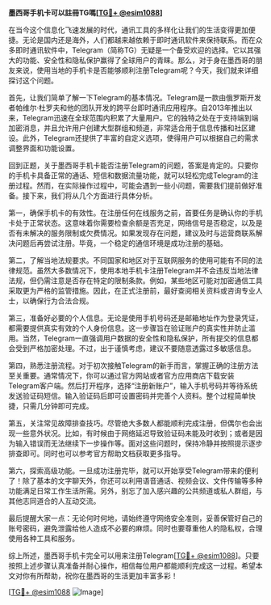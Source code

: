 **墨西哥手机卡可以註冊TG嗎[[TG💪+ @esim1088](https://t.me/s/esim1088)]**

在当今这个信息化飞速发展的时代，通讯工具的多样化让我们的生活变得更加便捷。无论是国内还是海外，人们都越来越依赖于即时通讯软件来保持联系。而在众多即时通讯软件中，Telegram（简称TG）无疑是一个备受欢迎的选择。它以其强大的功能、安全性和隐私保护赢得了全球用户的青睐。那么，对于身在墨西哥的朋友来说，使用当地的手机卡是否能够顺利注册Telegram呢？今天，我们就来详细探讨这个问题。

首先，让我们简单了解一下Telegram的基本情况。Telegram是一款由俄罗斯开发者帕维尔·杜罗夫和他的团队开发的跨平台即时通讯应用程序。自2013年推出以来，Telegram迅速在全球范围内积累了大量用户。它的独特之处在于支持端到端加密消息，并且允许用户创建大型群组和频道，非常适合用于信息传播和社区建设。此外，Telegram还提供了丰富的自定义选项，使得用户可以根据自己的需求调整界面和功能设置。

回到正题，关于墨西哥手机卡能否注册Telegram的问题，答案是肯定的。只要你的手机卡具备正常的通话、短信和数据流量功能，就可以轻松完成Telegram的注册过程。然而，在实际操作过程中，可能会遇到一些小问题，需要我们提前做好准备。接下来，我们将从几个方面进行具体分析。

第一，确保手机卡的有效性。在注册任何在线服务之前，首要任务是确认你的手机卡处于正常状态。这意味着你需要检查余额是否充足，网络信号是否稳定，以及是否有未解决的服务限制或欠费情况。如果发现存在问题，建议及时与运营商联系解决问题后再尝试注册。毕竟，一个稳定的通信环境是成功注册的基础。

第二，了解当地法规要求。不同国家和地区对于互联网服务的使用可能有不同的法律规范。虽然大多数情况下，使用本地手机卡注册Telegram并不会违反当地法律法规，但仍需注意是否存在特定的限制条款。例如，某些地区可能对加密通信工具采取更为严格的监管措施。因此，在正式注册前，最好查阅相关资料或咨询专业人士，以确保行为合法合规。

第三，准备好必要的个人信息。无论是使用手机号码还是邮箱地址作为登录凭证，都需要提供真实有效的个人身份信息。这一步骤旨在验证账户的真实性并防止滥用。当然，Telegram一直强调用户数据的安全性和隐私保护，所有提交的信息都会受到严格加密处理。不过，出于谨慎考虑，建议不要随意透露过多敏感信息。

第四，熟悉注册流程。对于初次接触Telegram的新手而言，掌握正确的注册方法至关重要。通常情况下，你可以通过官方网站或者官方应用商店下载安装Telegram客户端。然后打开程序，选择“注册新账户”，输入手机号码并等待系统发送验证码短信。输入验证码后即可设置密码并完善个人资料。整个过程简单快捷，只需几分钟即可完成。

第五，关注常见故障排查技巧。尽管绝大多数人都能顺利完成注册，但偶尔也会出现一些意外状况。比如，有时候由于网络延迟导致验证码未能及时收到；或者是因为输入错误而无法继续下一步操作等。面对这些问题时，保持冷静并按照提示逐步排查即可。同时也可以参考官方帮助文档获取更多指导。

第六，探索高级功能。一旦成功注册完毕，就可以开始享受Telegram带来的便利了！除了基本的文字聊天外，你还可以利用语音通话、视频会议、文件传输等多种功能满足日常工作生活所需。另外，别忘了加入感兴趣的公共频道或私人群组，与其他志同道合的人互动交流。

最后提醒大家一点：无论何时何地，请始终遵守网络安全准则，妥善保管好自己的账号密码，避免泄露给他人造成不必要的麻烦。同时也要尊重他人的隐私权，合理使用各种工具和服务。

综上所述，墨西哥手机卡完全可以用来注册Telegram[[TG💪+ @esim1088](https://t.me/s/esim1088)]。只要按照上述步骤认真准备并耐心操作，相信每位用户都能顺利完成这一过程。希望本文对你有所帮助，祝你在墨西哥的生活更加丰富多彩！

[[TG💪+ @esim1088](https://t.me/s/esim1088) ![Image](https://i.postimg.cc/4NQfJmqS/Snipaste-2025-05-13-00-14-12.png)]